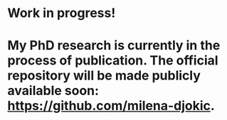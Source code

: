 # Work in progress!
# My PhD research is currently in the process of publication. The official repository will be made publicly available soon: https://github.com/milena-djokic.
